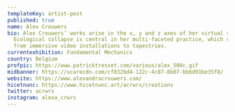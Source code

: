 ```yaml
---
templateKey: artist-post
published: true
name: Alex Crouwers
bio: Alex Crouwers’ works arise in the x, y and z axes of her virtual studio.
  Ecological collapse is central in her multi-faceted practice, which ranges
  from immersive video installations to tapestries.
currentexhibition: Fundamental Mechanics
country: Belgium
profpic: https://www.patricktresset.com/various/alex_500c.gif
midbanner: https://ucarecdn.com/cf832bd4-122c-4c87-8b07-bb6d91be35f8/
website: https://www.alexandracrouwers.com/
hicetnunc: https://www.hicetnunc.art/acrwrs/creations
twitter: acrwrs
instagram: alexa_crwrs
---
```


